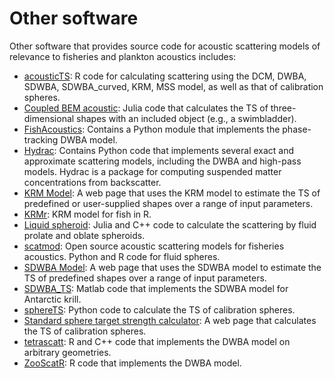 # Other software

Other software that provides source code for acoustic scattering models of relevance to fisheries and plankton acoustics includes:

- [acousticTS](https://github.com/brandynlucca/acousticTS): R code for calculating scattering using the DCM, DWBA, SDWBA, SDWBA_curved, KRM, MSS model, as well as that of calibration spheres.
- [Coupled BEM acoustic](https://github.com/elavia/coupled_bem_acoustic): Julia code that calculates the TS of three-dimensional shapes with an included object (e.g., a swimbladder).
- [FishAcoustics](https://github.com/gavinmacaulay/FishAcoustics): Contains a Python module that implements the phase-tracking DWBA model.
- [Hydrac](https://hydrac.readthedocs.io/overview.html): Contains Python code that implements several exact and approximate scattering models, including the DWBA and high-pass models. Hydrac is a package for computing suspended matter concentrations from backscatter.
- [KRM Model](https://www.fisheries.noaa.gov/data-tools/krm-model): A web page that uses the KRM model to estimate the TS of predefined or user-supplied shapes over a range of input parameters.
- [KRMr](https://github.com/SvenGastauer/KRMr): KRM model for fish in R.
- [Liquid spheroid](https://github.com/elavia/liquid_spheroid): Julia and C++ code to calculate the scattering by fluid prolate and oblate spheroids.
- [scatmod](https://github.com/SvenGastauer/scatmod): Open source acoustic scattering models for fisheries acoustics. Python and R code for fluid spheres.
- [SDWBA Model](https://www.fisheries.noaa.gov/data-tools/sdwba-model): A web page that uses the SDWBA model to estimate the TS of predefined shapes over a range of input parameters.
- [SDWBA_TS](https://github.com/ccamlr/SDWBA_TS): Matlab code that implements the SDWBA model for Antarctic krill.
- [sphereTS](https://github.com/gavinmacaulay/SphereTS): Python code to calculate the TS of calibration spheres.
- [Standard sphere target strength calculator](https://www.fisheries.noaa.gov/data-tools/standard-sphere-target-strength-calculator): A web page that calculates the TS of calibration spheres.
- [tetrascatt](https://github.com/cran/tetrascatt/tree/master): R and C++ code that implements the DWBA model on arbitrary geometries.
- [ZooScatR](https://github.com/AustralianAntarcticDivision/ZooScatR): R code that implements the DWBA model.
